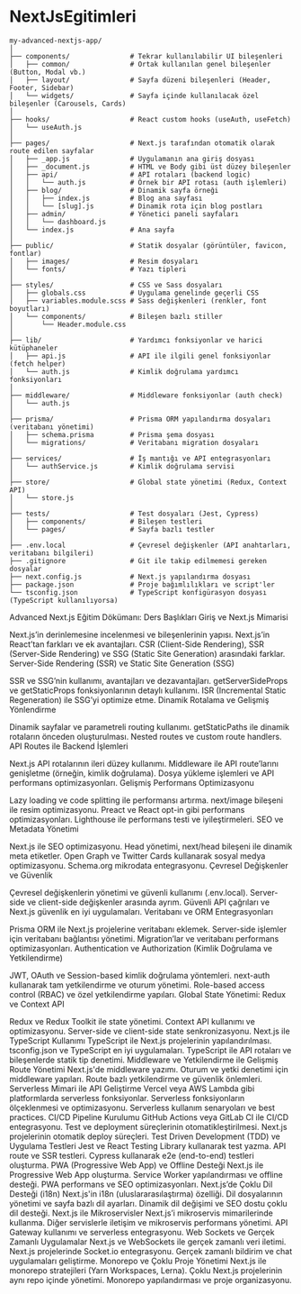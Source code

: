 # NextJsEgitimleri
```
my-advanced-nextjs-app/
│
├── components/               # Tekrar kullanılabilir UI bileşenleri
│   ├── common/               # Ortak kullanılan genel bileşenler (Button, Modal vb.)
│   ├── layout/               # Sayfa düzeni bileşenleri (Header, Footer, Sidebar)
│   └── widgets/              # Sayfa içinde kullanılacak özel bileşenler (Carousels, Cards)
│
├── hooks/                    # React custom hooks (useAuth, useFetch)
│   └── useAuth.js
│
├── pages/                    # Next.js tarafından otomatik olarak route edilen sayfalar
│   ├── _app.js               # Uygulamanın ana giriş dosyası
│   ├── _document.js          # HTML ve Body gibi üst düzey bileşenler
│   ├── api/                  # API rotaları (backend logic)
│   │   └── auth.js           # Örnek bir API rotası (auth işlemleri)
│   ├── blog/                 # Dinamik sayfa örneği
│   │   ├── index.js          # Blog ana sayfası
│   │   └── [slug].js         # Dinamik rota için blog postları
│   ├── admin/                # Yönetici paneli sayfaları
│   │   └── dashboard.js
│   └── index.js              # Ana sayfa
│
├── public/                   # Statik dosyalar (görüntüler, favicon, fontlar)
│   ├── images/               # Resim dosyaları
│   └── fonts/                # Yazı tipleri
│
├── styles/                   # CSS ve Sass dosyaları
│   ├── globals.css           # Uygulama genelinde geçerli CSS
│   ├── variables.module.scss # Sass değişkenleri (renkler, font boyutları)
│   └── components/           # Bileşen bazlı stiller
│       └── Header.module.css
│
├── lib/                      # Yardımcı fonksiyonlar ve harici kütüphaneler
│   ├── api.js                # API ile ilgili genel fonksiyonlar (fetch helper)
│   └── auth.js               # Kimlik doğrulama yardımcı fonksiyonları
│
├── middleware/               # Middleware fonksiyonlar (auth check)
│   └── auth.js
│
├── prisma/                   # Prisma ORM yapılandırma dosyaları (veritabanı yönetimi)
│   ├── schema.prisma         # Prisma şema dosyası
│   └── migrations/           # Veritabanı migration dosyaları
│
├── services/                 # İş mantığı ve API entegrasyonları
│   └── authService.js        # Kimlik doğrulama servisi
│
├── store/                    # Global state yönetimi (Redux, Context API)
│   └── store.js
│
├── tests/                    # Test dosyaları (Jest, Cypress)
│   ├── components/           # Bileşen testleri
│   └── pages/                # Sayfa bazlı testler
│
├── .env.local                # Çevresel değişkenler (API anahtarları, veritabanı bilgileri)
├── .gitignore                # Git ile takip edilmemesi gereken dosyalar
├── next.config.js            # Next.js yapılandırma dosyası
├── package.json              # Proje bağımlılıkları ve script'ler
└── tsconfig.json             # TypeScript konfigürasyon dosyası (TypeScript kullanılıyorsa)

```
Advanced Next.js Eğitim Dökümanı: Ders Başlıkları
Giriş ve Next.js Mimarisi

Next.js’in derinlemesine incelenmesi ve bileşenlerinin yapısı.
Next.js’in React’tan farkları ve ek avantajları.
CSR (Client-Side Rendering), SSR (Server-Side Rendering) ve SSG (Static Site Generation) arasındaki farklar.
Server-Side Rendering (SSR) ve Static Site Generation (SSG)

SSR ve SSG’nin kullanımı, avantajları ve dezavantajları.
getServerSideProps ve getStaticProps fonksiyonlarının detaylı kullanımı.
ISR (Incremental Static Regeneration) ile SSG’yi optimize etme.
Dinamik Rotalama ve Gelişmiş Yönlendirme

Dinamik sayfalar ve parametreli routing kullanımı.
getStaticPaths ile dinamik rotaların önceden oluşturulması.
Nested routes ve custom route handlers.
API Routes ile Backend İşlemleri

Next.js API rotalarının ileri düzey kullanımı.
Middleware ile API route’larını genişletme (örneğin, kimlik doğrulama).
Dosya yükleme işlemleri ve API performans optimizasyonları.
Gelişmiş Performans Optimizasyonu

Lazy loading ve code splitting ile performansı artırma.
next/image bileşeni ile resim optimizasyonu.
Preact ve React opt-in gibi performans optimizasyonları.
Lighthouse ile performans testi ve iyileştirmeleri.
SEO ve Metadata Yönetimi

Next.js ile SEO optimizasyonu.
Head yönetimi, next/head bileşeni ile dinamik meta etiketler.
Open Graph ve Twitter Cards kullanarak sosyal medya optimizasyonu.
Schema.org mikrodata entegrasyonu.
Çevresel Değişkenler ve Güvenlik

Çevresel değişkenlerin yönetimi ve güvenli kullanımı (.env.local).
Server-side ve client-side değişkenler arasında ayrım.
Güvenli API çağrıları ve Next.js güvenlik en iyi uygulamaları.
Veritabanı ve ORM Entegrasyonları

Prisma ORM ile Next.js projelerine veritabanı eklemek.
Server-side işlemler için veritabanı bağlantısı yönetimi.
Migration’lar ve veritabanı performans optimizasyonları.
Authentication ve Authorization (Kimlik Doğrulama ve Yetkilendirme)

JWT, OAuth ve Session-based kimlik doğrulama yöntemleri.
next-auth kullanarak tam yetkilendirme ve oturum yönetimi.
Role-based access control (RBAC) ve özel yetkilendirme yapıları.
Global State Yönetimi: Redux ve Context API

Redux ve Redux Toolkit ile state yönetimi.
Context API kullanımı ve optimizasyonu.
Server-side ve client-side state senkronizasyonu.
Next.js ile TypeScript Kullanımı
TypeScript ile Next.js projelerinin yapılandırılması.
tsconfig.json ve TypeScript en iyi uygulamaları.
TypeScript ile API rotaları ve bileşenlerde statik tip denetimi.
Middleware ve Yetkilendirme ile Gelişmiş Route Yönetimi
Next.js'de middleware yazımı.
Oturum ve yetki denetimi için middleware yapıları.
Route bazlı yetkilendirme ve güvenlik önlemleri.
Serverless Mimari ile API Geliştirme
Vercel veya AWS Lambda gibi platformlarda serverless fonksiyonlar.
Serverless fonksiyonların ölçeklenmesi ve optimizasyonu.
Serverless kullanım senaryoları ve best practices.
CI/CD Pipeline Kurulumu
GitHub Actions veya GitLab CI ile CI/CD entegrasyonu.
Test ve deployment süreçlerinin otomatikleştirilmesi.
Next.js projelerinin otomatik deploy süreçleri.
Test Driven Development (TDD) ve Uygulama Testleri
Jest ve React Testing Library kullanarak test yazma.
API route ve SSR testleri.
Cypress kullanarak e2e (end-to-end) testleri oluşturma.
PWA (Progressive Web App) ve Offline Desteği
Next.js ile Progressive Web App oluşturma.
Service Worker yapılandırması ve offline desteği.
PWA performans ve SEO optimizasyonları.
Next.js’de Çoklu Dil Desteği (i18n)
Next.js'in i18n (uluslararasılaştırma) özelliği.
Dil dosyalarının yönetimi ve sayfa bazlı dil ayarları.
Dinamik dil değişimi ve SEO dostu çoklu dil desteği.
Next.js ile Mikroservisler
Next.js’i mikroservis mimarilerinde kullanma.
Diğer servislerle iletişim ve mikroservis performans yönetimi.
API Gateway kullanımı ve serverless entegrasyonu.
Web Sockets ve Gerçek Zamanlı Uygulamalar
Next.js ve WebSockets ile gerçek zamanlı veri iletimi.
Next.js projelerinde Socket.io entegrasyonu.
Gerçek zamanlı bildirim ve chat uygulamaları geliştirme.
Monorepo ve Çoklu Proje Yönetimi
Next.js ile monorepo stratejileri (Yarn Workspaces, Lerna).
Çoklu Next.js projelerinin aynı repo içinde yönetimi.
Monorepo yapılandırması ve proje organizasyonu.
